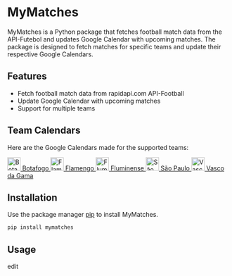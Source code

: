 # MyMatches

MyMatches is a Python package that fetches football match data from the API-Futebol and updates Google Calendar with upcoming matches. The package is designed to fetch matches for specific teams and update their respective Google Calendars.

## Features

- Fetch football match data from rapidapí.com API-Football
- Update Google Calendar with upcoming matches
- Support for multiple teams

## Team Calendars
Here are the Google Calendars made for the supported teams:


<a href="https://calendar.google.com/calendar/u/0?cid=NzBlMDM1OWIxMGRiYzYyNmFkNTZmZmUyMTI0NDZlMjM3OWVjYTdkYmE5ODg3OTEyMDQxNjhlN2UwYWZjOWQ2MkBncm91cC5jYWxlbmRhci5nb29nbGUuY29t">
  <img src="https://cdn.api-futebol.com.br/escudos/638d349052558.svg" alt="Botafogo" height="30"> Botafogo
</a>

<a href="https://calendar.google.com/calendar/u/0?cid=YjRmYmE3NDJhM2RjODA5ZmI1MmE2NGVkZDNlMzBhMWQ1ZmFmM2FkOWE3N2MzMGVmMGMyYWM4YmEyZjY0NjdkM0Bncm91cC5jYWxlbmRhci5nb29nbGUuY29t">
  <img src="https://cdn.api-futebol.com.br/escudos/638d348e3f815.svg" alt="Flamengo" height="30"> Flamengo
</a>

<a href="https://calendar.google.com/calendar/u/0?cid=ZDQ5ODgyNWFiODZhNWRhYmMwNGM2ZmMxZTlmZDk2ODA3ZWM3ZGYxYjA4OTk0Y2MxMmVlOWY0OTEwMjU0ODVhYkBncm91cC5jYWxlbmRhci5nb29nbGUuY29t">
  <img src="https://cdn.api-futebol.com.br/escudos/638d3492a6e0b.svg" alt="Fluminense" height="30"> Fluminense
</a>

<a href="https://calendar.google.com/calendar/u/0?cid=MTRjZWE2ZmM5NzAyMGRkZjM3ODc4MWNkMmUwYzgyZGI3MGQ0NWI5MjUwNWRiYzU1NDE3ZDg5ODI2ZWRiNDc2Y0Bncm91cC5jYWxlbmRhci5nb29nbGUuY29t">
  <img src="https://cdn.api-futebol.com.br/escudos/638d34a23c311.svg" alt="São Paulo" height="30"> São Paulo
</a>

<a href="https://calendar.google.com/calendar/u/0?cid=OThlNGY1ZTM3ODgxNzNiNzE0NTZiYzYyYzdlM2JhMjAxZjAzZTJmMzMwNTg1ZTJiZTA1OWEyODliYTA3ODk5N0Bncm91cC5jYWxlbmRhci5nb29nbGUuY29t">
  <img src="https://cdn.api-futebol.com.br/escudos/638d3490f1e73.svg" alt="Vasco da Gama" height="30"> Vasco da Gama
</a>

## Installation

Use the package manager [pip](https://pip.pypa.io/en/stable/) to install MyMatches.

```bash
pip install mymatches
```

## Usage

edit 